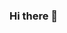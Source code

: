 ### Hi there 👋

<!--
**SW1pr0g/SW1pr0g** is a ✨ _special_ ✨ repository because its `README.md` (this file) appears on your GitHub profile.

Here are some ideas to get you started:
<div align="center">
  <img src="https://github-readme-stats.vercel.app/api/top-langs/?username=Kropanov&layout=compact&theme=tokyonight" />
</div>

<div align="center">
  <img src="https://github-readme-stats.vercel.app/api?username=Kropanov&theme=radical" />
</div>

<div align="center">
 <img src="https://github-profile-trophy.vercel.app/?username=Kropanov&theme=dark_lover" />
</div>
